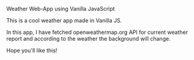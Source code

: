 Weather Web-App using Vanilla JavaScript

This is a cool weather app made in Vanilla JS.

In this app, I have fetched openweathermap.org API for current weather report and according to the weather the background will change.



Hope you'll like this!
